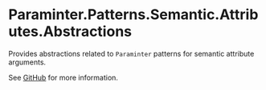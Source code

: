 # Paraminter.Patterns.Semantic.Attributes.Abstractions

Provides abstractions related to `Paraminter` patterns for semantic attribute arguments.

See [GitHub](https://github.com/Paraminter/Paraminter.Patterns.Semantic.Attributes) for more information.